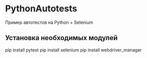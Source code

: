 # PythonAutotests
Пример автотестов на Python + Selenium

## Установка необходимых модулей
pip install pytest
pip install selenium
pip install webdriver_manager
